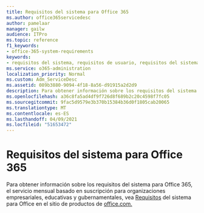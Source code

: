 ```yaml
---
title: Requisitos del sistema para Office 365
ms.author: office365servicedesc
author: pamelaar
manager: gailw
audience: ITPro
ms.topic: reference
f1_keywords:
- office-365-system-requirements
keywords:
- requisitos del sistema, requisitos de usuario, requisitos del sistema de Office 365
ms.service: o365-administration
localization_priority: Normal
ms.custom: Adm_ServiceDesc
ms.assetid: 089b3880-9094-4f18-8a56-d91915a2d2d9
description: Para obtener información sobre los requisitos del sistema para Office 365, el servicio mensual basado en suscripción para organizaciones empresariales, educativas y gubernamentales, vea Requisitos del sistema para Office en el sitio de productos de office.com.
ms.openlocfilehash: a36c8fa5ad4df9f726d8f689b2c20c4598f7fc05
ms.sourcegitcommit: 9fac5d9579e3b370b15384b36d0f1805cab20065
ms.translationtype: MT
ms.contentlocale: es-ES
ms.lasthandoff: 04/09/2021
ms.locfileid: "51653472"
---
```

# <a name="office-365-system-requirements"></a>Requisitos del sistema para Office 365

Para obtener información sobre los requisitos del sistema para Office 365, el servicio mensual basado en suscripción para organizaciones empresariales, educativas y gubernamentales, vea [Requisitos](https://go.microsoft.com/fwlink/?LinkID=626095&amp;clcid=0x409) del sistema para Office en el sitio de productos de [office.com.](https://go.microsoft.com/fwlink/?LinkID=509817&amp;clcid=0x409) 
  

